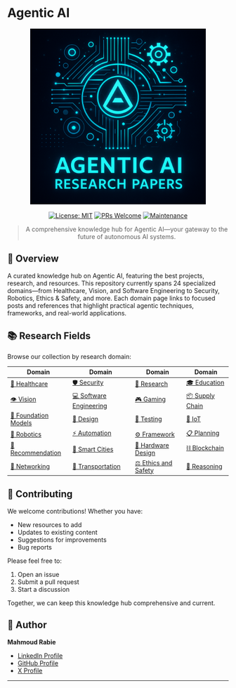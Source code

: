 # Agentic AI

<div align="center">

<img src="agenticai.png" alt="Agentic AI Logo" width="400"/>

[![License: MIT](https://img.shields.io/badge/License-MIT-yellow.svg)](https://opensource.org/licenses/MIT)
[![PRs Welcome](https://img.shields.io/badge/PRs-welcome-brightgreen.svg)](http://makeapullrequest.com)
[![Maintenance](https://img.shields.io/badge/Maintained%3F-yes-green.svg)](https://github.com/mahmoudrabie/agentic-ai/graphs/commit-activity)

> A comprehensive knowledge hub for Agentic AI—your gateway to the future of autonomous AI systems.

</div>

## 🌟 Overview

A curated knowledge hub on Agentic AI, featuring the best projects, research, and resources. This repository currently spans 24 specialized domains—from Healthcare, Vision, and Software Engineering to Security, Robotics, Ethics & Safety, and more. Each domain page links to focused posts and references that highlight practical agentic techniques, frameworks, and real-world applications.

## 📚 Research Fields

Browse our collection by research domain:

| Domain | Domain | Domain | Domain |
|--------|--------|--------|--------|
| [💊 Healthcare](README-healthcare.md) | [🛡️ Security](README-security.md) | [🔬 Research](README-research.md) | [🎓 Education](README-education.md) |
| [👁️ Vision](README-vision.md) | [💻 Software Engineering](README-software-engineering.md) | [🎮 Gaming](README-gaming.md) | [📦 Supply Chain](README-supply-chain.md) |
| [🤖 Foundation Models](README-foundation-models.md) | [📐 Design](README-design.md) | [🧪 Testing](README-testing.md) | [🔌 IoT](README-iot.md) |
| [🤖 Robotics](README-robotics.md) | [⚡ Automation](README-automation.md) | [⚙️ Framework](README-framework.md) | [📋 Planning](README-planning.md) |
| [🎯 Recommendation](README-recommendation.md) | [🌆 Smart Cities](README-smart-cities.md) | [🔧 Hardware Design](README-hardware-design.md) | [⛓️ Blockchain](README-blockchain.md) |
| [📡 Networking](README-networking.md) | [🚦 Transportation](README-transportation.md) | [⚖️ Ethics and Safety](README-ethics-and-safety.md) | [🧠 Reasoning](README-reasoning.md) |

## 🤝 Contributing

We welcome contributions! Whether you have:
- New resources to add
- Updates to existing content
- Suggestions for improvements
- Bug reports

Please feel free to:
1. Open an issue
2. Submit a pull request
3. Start a discussion

Together, we can keep this knowledge hub comprehensive and current.

## 👤 Author

**Mahmoud Rabie**
- [LinkedIn Profile](https://www.linkedin.com/in/mahmoudrabie2004/)
- [GitHub Profile](https://github.com/mahmoudrabie)
- [X Profile](https://x.com/MahRabie)

---
